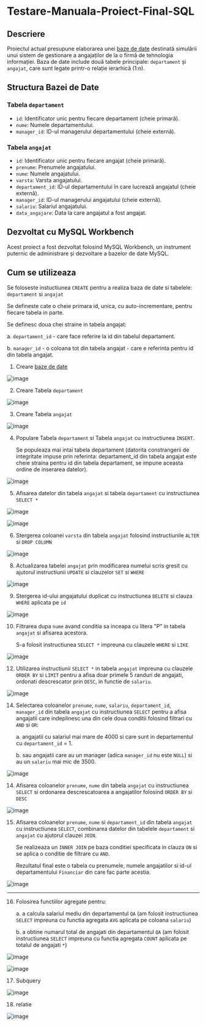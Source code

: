# Testare-Manuala-Proiect-Final-SQL

## Descriere

Proiectul actual presupune elaborarea unei [baze de date](https://github.com/GeorgePara/Testare-Manuala-Proiect-Final-SQL/blob/main/Testare-Manuala-Proiect-Final-SQL.sql) destinată simulării unui sistem de gestionare a angajaților de la o firmă de tehnologia informației. Baza de date include două tabele principale: `departament` și `angajat`, care sunt legate printr-o relație ierarhică (1:n).

## Structura Bazei de Date

### Tabela `departament`
- `id`: Identificator unic pentru fiecare departament (cheie primară).
- `nume`: Numele departamentului.
- `manager_id`: ID-ul managerului departamentului (cheie externă).

### Tabela `angajat`
- `id`: Identificator unic pentru fiecare angajat (cheie primară).
- `prenume`: Prenumele angajatului.
- `nume`: Numele angajatului.
- `varsta`: Varsta angajatului.
- `departament_id`: ID-ul departamentului în care lucrează angajatul (cheie externă).
- `manager_id`: ID-ul managerului angajatului (cheie externă).
- `salariu`: Salariul angajatului.
- `data_angajare`: Data la care angajatul a fost angajat.

## Dezvoltat cu MySQL Workbench

Acest proiect a fost dezvoltat folosind MySQL Workbench, un instrument puternic de administrare și dezvoltare a bazelor de date MySQL.

## Cum se utilizeaza

Se foloseste instuctiunea `CREATE` pentru a realiza baza de date si tabelele: `departament` si `angajat`

Se defineste cate o cheie primara id, unica, cu auto-incrementare, pentru fiecare tabela in parte.

Se definesc doua chei straine in tabela angajat:

a. `departament_id` - care face referire la id din tabelul departament.

b. `manager_id` - o coloana tot din tabela angajat - care e referinta pentru id din tabela angajat.

1.	Creare [baze de date](https://github.com/GeorgePara/Testare-Manuala-Proiect-Final-SQL/blob/main/Testare-Manuala-Proiect-Final-SQL.sql)

![image](https://github.com/GeorgePara/Testare-Manuala-Proiect-Final-SQL/assets/135150121/7f720023-bcfe-4a32-81a0-61d2cddf106a)


2.	Creare Tabela `departament`

![image](https://github.com/GeorgePara/Testare-Manuala-Proiect-Final-SQL/assets/135150121/cae95519-3b11-4680-a06a-dacca003cb80)


3.	Creare Tabela `angajat`

![image](https://github.com/GeorgePara/Testare-Manuala-Proiect-Final-SQL/assets/135150121/383fd439-0ffb-462a-88ce-99824c5bbacc)


4.	Populare Tabela `departament` si Tabela `angajat` cu instructiunea `INSERT`.

  	Se populeaza mai intai tabela departament (datorita constrangerii de integritate impuse prin referinta: departament_id din tabela angajat este cheie straina pentru id din tabela departament, se impune aceasta 
ordine de inserarea datelor).

![image](https://github.com/GeorgePara/Testare-Manuala-Proiect-Final-SQL/assets/135150121/98283855-6e13-4263-b404-6bda1f2e6d0e)


5.	Afisarea datelor din tabela `angajat` si tabela `departament` cu instructiunea `SELECT * `

![image](https://github.com/GeorgePara/Testare-Manuala-Proiect-Final-SQL/assets/135150121/fb7d4cd0-e799-48bb-982d-1d5a2ede0c68)

![image](https://github.com/GeorgePara/Testare-Manuala-Proiect-Final-SQL/assets/135150121/1f0f8e34-348c-44d1-917e-cad745e30809)


6.	Stergerea coloanei `varsta` din tabela `angajat` folosind instructiunile `ALTER` si `DROP COLUMN`

![image](https://github.com/GeorgePara/Testare-Manuala-Proiect-Final-SQL/assets/135150121/997bb215-9b32-491f-8c10-3a091d8c7d24) 


8.	Actualizarea tabelei `angajat` prin modificarea numelui scris gresit cu ajutorul instructiunii `UPDATE` si clauzelor `SET` si `WHERE`

![image](https://github.com/GeorgePara/Testare-Manuala-Proiect-Final-SQL/assets/135150121/e14fa58e-c56f-45b6-a3fb-c21cb4c65495)


9.	Stergerea id-ului angajatului duplicat cu instructiunea `DELETE` si clauza `WHERE` aplicata pe `id`

![image](https://github.com/GeorgePara/Testare-Manuala-Proiect-Final-SQL/assets/135150121/d46a11f6-a160-4481-8500-10d4dd45cf14)


10.	Filtrarea dupa `nume` avand conditia sa inceapa cu litera "P" in tabela `angajat` si afisarea acestora.

   	S-a folosit instructiunea `SELECT *` impreuna cu clauzele `WHERE` si `LIKE`

![image](https://github.com/GeorgePara/Testare-Manuala-Proiect-Final-SQL/assets/135150121/13a166c6-d3a4-471d-8610-613946cc7987)


12.	Utilizarea instructiunii `SELECT *` in tabela `angajat` impreuna cu clauzele `ORDER BY` si `LIMIT` pentru a afisa doar primele 5 randuri de angajati, ordonati descrescator prin `DESC`, in functie de `salariu`.

![image](https://github.com/GeorgePara/Testare-Manuala-Proiect-Final-SQL/assets/135150121/b36be892-7c44-45f9-948b-4c769c0f749d)


14.	Selectarea coloanelor `prenume`, `nume`, `salariu`, `departament_id`, `manager_id` din tabela `angajat` cu instructiunea `SELECT` pentru a afisa angajatii care indeplinesc una din cele doua conditii folosind
filtrari cu `AND` si `OR`:

    a. angajatii cu salariul mai mare de 4000 si care sunt in departamentul cu `departament_id` = 1.
   	
    b. sau angajatii care au un manager (adica `manager_id` nu este `NULL`) si au un `salariu` mai mic de 3500. 
 
![image](https://github.com/GeorgePara/Testare-Manuala-Proiect-Final-SQL/assets/135150121/0b9680c0-787e-4007-bf83-b5eb7e6e7894)


14.	Afisarea coloanelor `prenume`, `nume` din tabela `angajat` cu instructiunea `SELECT` si ordonarea descrescatoarea a angajatilor folosind `ORDER BY` si `DESC` 

![image](https://github.com/GeorgePara/Testare-Manuala-Proiect-Final-SQL/assets/135150121/cfea8664-61d1-4767-a11b-e190a5b5bf9f)


15.	Afisarea coloanelor `prenume`, `nume` si `departament_id` din tabela `angajat` cu instructiunea `SELECT`, combinarea datelor din tabelele `departament` si `angajat` cu ajutorul clauzei `JOIN`.

    Se realizeaza un `INNER JOIN` pe baza conditiei specificata in clauza `ON` si se aplica o conditie de filtrare cu `AND`.
   	
   	Rezultatul final este o tabela cu prenumele, numele angajatilor si id-ul departamentului `Financiar` din care fac parte acestia.
 
![image](https://github.com/GeorgePara/Testare-Manuala-Proiect-Final-SQL/assets/135150121/0b4771f0-7346-4649-ae3d-b95b480b8076)

-----------------------------------------------------------------------------------------------------------------------------------------------------------------------------------------------------------------------

16.	Folosirea functiilor agregate pentru:
    
    a. a calcula salariul mediu din departamentul `QA` (am folosit instructiunea `SELECT` impreuna cu functia agregata `AVG` aplicata pe coloana `salariu`)
   	
   	b. a obtine numarul total de angajati din departamentul `QA` (am folosit instructiunea `SELECT` impreuna cu functia agregata `COUNT` aplicata pe totalul de angajati `*`)


![image](https://github.com/GeorgePara/Testare-Manuala-Proiect-Final-SQL/assets/135150121/f3d8c4df-8f77-4714-a49e-d1e420946cf4)

![image](https://github.com/GeorgePara/Testare-Manuala-Proiect-Final-SQL/assets/135150121/1cd73d60-f987-48cc-9970-81059e23e0e3)


17.	Subquery

![image](https://github.com/GeorgePara/Testare-Manuala-Proiect-Final-SQL/assets/135150121/65b8619c-082e-40c3-9529-a00faaa1cc83)


18. relatie

![image](https://github.com/GeorgePara/Testare-Manuala-Proiect-Final-SQL/assets/135150121/2f1394f0-e872-4f41-a903-95159e9d9dca)


 





